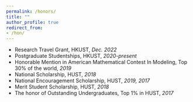 ```yaml
---
permalink: /honors/
title: ""
author_profile: true
redirect_from: 
- /hon/
---
```


- Research Travel Grant, HKUST, *Dec. 2022*
- Postgraduate Studentships, HKUST, *2020-present*
- Honorable Mention in American Mathematical Contest In Modeling, Top 30% of the world, *2019*
- National Scholarship, HUST, *2018*
- National Encouragement Scholarship, HUST, *2019, 2017*
- Merit Student Scholarship, HUST, *2018*
- The honor of Outstanding Undergraduates, Top 1% in HUST, *2017*
